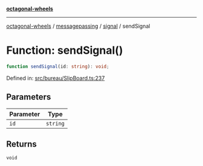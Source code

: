 [**octagonal-wheels**](../../../../../../README.md)

***

[octagonal-wheels](../../../../../../globals.md) / [messagepassing](../../../README.md) / [signal](../README.md) / sendSignal

# Function: sendSignal()

```ts
function sendSignal(id: string): void;
```

Defined in: [src/bureau/SlipBoard.ts:237](https://github.com/vrtmrz/octagonal-wheels/blob/main/src/bureau/SlipBoard.ts#L237)

## Parameters

| Parameter | Type |
| ------ | ------ |
| `id` | `string` |

## Returns

`void`
